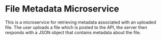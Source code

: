 # File Metadata Microservice

This is a microservice for retrieving metadata associated with an uploaded file.  The user uploads a file which is posted to the API, the server then responds with a JSON object that contains metadata about the file.
